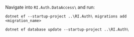 Navigate into `RI.Auth.DataAccess\` and run:

```
dotnet ef --startup-project ..\RI.Auth\ migrations add <migration_name>
```

```
dotnet ef database update --startup-project ..\RI.Auth\
```